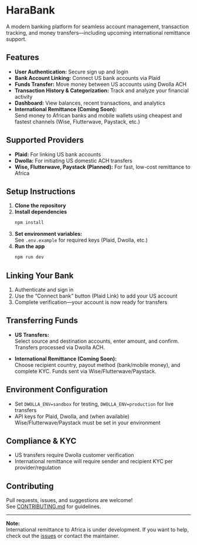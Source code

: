 # HaraBank

A modern banking platform for seamless account management, transaction tracking, and money transfers—including upcoming international remittance support.

## Features

- **User Authentication:** Secure sign up and login
- **Bank Account Linking:** Connect US bank accounts via Plaid
- **Funds Transfer:** Move money between US accounts using Dwolla ACH
- **Transaction History & Categorization:** Track and analyze your financial activity
- **Dashboard:** View balances, recent transactions, and analytics
- **International Remittance (Coming Soon):**  
  Send money to African banks and mobile wallets using cheapest and fastest channels (Wise, Flutterwave, Paystack, etc.)

## Supported Providers

- **Plaid:** For linking US bank accounts
- **Dwolla:** For initiating US domestic ACH transfers
- **Wise, Flutterwave, Paystack (Planned):** For fast, low-cost remittance to Africa

## Setup Instructions

1. **Clone the repository**
2. **Install dependencies**  
   ```bash
   npm install
   ```
3. **Set environment variables:**  
   See `.env.example` for required keys (Plaid, Dwolla, etc.)
4. **Run the app**  
   ```bash
   npm run dev
   ```

## Linking Your Bank

1. Authenticate and sign in
2. Use the “Connect bank” button (Plaid Link) to add your US account
3. Complete verification—your account is now ready for transfers

## Transferring Funds

- **US Transfers:**  
   Select source and destination accounts, enter amount, and confirm. Transfers processed via Dwolla ACH.

- **International Remittance (Coming Soon):**  
   Choose recipient country, payout method (bank/mobile money), and complete KYC. Funds sent via Wise/Flutterwave/Paystack.

## Environment Configuration

- Set `DWOLLA_ENV=sandbox` for testing, `DWOLLA_ENV=production` for live transfers
- API keys for Plaid, Dwolla, and (when available) Wise/Flutterwave/Paystack must be set in your environment

## Compliance & KYC

- US transfers require Dwolla customer verification
- International remittance will require sender and recipient KYC per provider/regulation

## Contributing

Pull requests, issues, and suggestions are welcome!  
See [CONTRIBUTING.md](CONTRIBUTING.md) for guidelines.

---

**Note:**  
International remittance to Africa is under development. If you want to help, check out the [issues](https://github.com/TYBies/HaraBank/issues) or contact the maintainer.